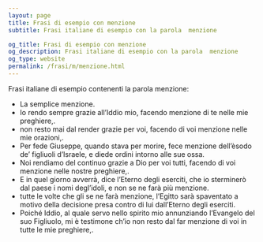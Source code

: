 ```yaml
---
layout: page
title: Frasi di esempio con menzione 
subtitle: Frasi italiane di esempio con la parola  menzione

og_title: Frasi di esempio con menzione 
og_description: Frasi italiane di esempio con la parola  menzione
og_type: website
permalink: /frasi/m/menzione.html
---
```


Frasi italiane di esempio contenenti la parola menzione:


- La semplice menzione.
- Io rendo sempre grazie all’Iddio mio, facendo menzione di te nelle mie preghiere,.
- non resto mai dal render grazie per voi, facendo di voi menzione nelle mie orazioni,.
- Per fede Giuseppe, quando stava per morire, fece menzione dell’èsodo de’ figliuoli d’Israele, e diede ordini intorno alle sue ossa.
- Noi rendiamo del continuo grazie a Dio per voi tutti, facendo di voi menzione nelle nostre preghiere,.
- E in quel giorno avverrà, dice l’Eterno degli eserciti, che io sterminerò dal paese i nomi degl’idoli, e non se ne farà più menzione.
- tutte le volte che gli se ne farà menzione, l’Egitto sarà spaventato a motivo della decisione presa contro di lui dall’Eterno degli eserciti.
- Poiché Iddio, al quale servo nello spirito mio annunziando l’Evangelo del suo Figliuolo, mi è testimone ch’io non resto dal far menzione di voi in tutte le mie preghiere,.
